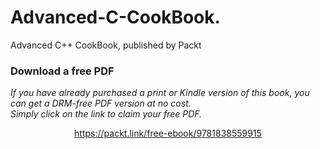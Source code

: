 


# Advanced-C-CookBook.
Advanced C++ CookBook, published by Packt
### Download a free PDF

 <i>If you have already purchased a print or Kindle version of this book, you can get a DRM-free PDF version at no cost.<br>Simply click on the link to claim your free PDF.</i>
<p align="center"> <a href="https://packt.link/free-ebook/9781838559915">https://packt.link/free-ebook/9781838559915 </a> </p>